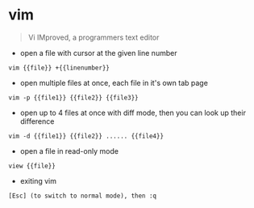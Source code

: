# vim

> Vi IMproved, a programmers text editor

- open a file with cursor at the given line number

`vim {{file}} +{{linenumber}}`

- open multiple files at once, each file in it's own tab page

`vim -p {{file1}} {{file2}} {{file3}}`

- open up to 4 files at once with diff mode, then you can look up their difference

`vim -d {{file1}} {{file2}} ...... {{file4}}`

- open a file in read-only mode

`view {{file}}`

- exiting vim

`[Esc] (to switch to normal mode), then :q`
